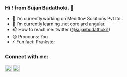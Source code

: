### Hi ! from  Sujan Budathoki. 👋 



- 🔭 I’m currently working on Mediflow Solutions Pvt ltd .
- 🌱 I’m currently learning .net core and angular.
- 📫 How to reach me: twitter (<a href="https://twitter.com/sujanbudathoki1">@sujanbudathoki1</a>)
- 😄 Pronouns: You
- ⚡ Fun fact: Prankster 

### Connect with me:


[<img align="left" alt="codeSTACKr | Twitter" width="22px" src="https://cdn.jsdelivr.net/npm/simple-icons@v3/icons/twitter.svg" />][twitter]
[<img align="left" alt="codeSTACKr | LinkedIn" width="22px" src="https://cdn.jsdelivr.net/npm/simple-icons@v3/icons/linkedin.svg" />][linkedin]


<br />



[twitter]: https://twitter.com/sujanbudathoki
[linkedin]:https://www.linkedin.com/in/sujan-budathoki-a71aa4201/




